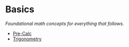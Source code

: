 <!-- Basics/index.md -->
# Basics
*Foundational math concepts for everything that follows.*

- [Pre-Calc](Basics\Pre-Calc.md)
- [Trigonometry](Basics/Trig%20Cheat%20Sheet.pdf)

